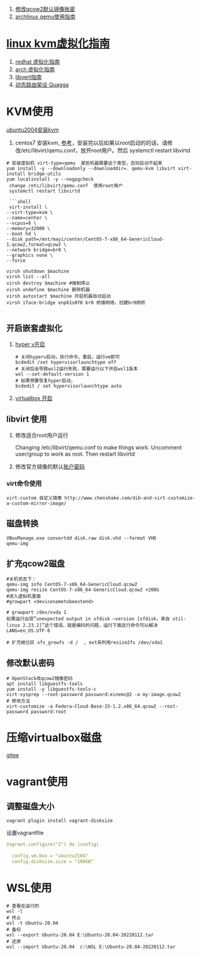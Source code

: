 1. [修改qcow2默认镜像账密](https://cdn.leux.cn/doc/Debian%E5%AE%98%E6%96%B9qcow2%E9%95%9C%E5%83%8F%E4%BF%AE%E6%94%B9root%E5%AF%86%E7%A0%81.html)
2. [archlinux qemu使用指南](https://wiki.archlinux.org/title/QEMU_(%E7%AE%80%E4%BD%93%E4%B8%AD%E6%96%87)#%E4%BD%95%E4%B8%BAVDE?)

# [linux kvm虚拟化指南](https://documentation.suse.com/zh-cn/sles/15-SP2/html/SLES-all/book-virt.html)

1. [redhat 虚拟化指南](https://access.redhat.com/documentation/zh-cn/red_hat_enterprise_linux/7/html/virtualization_getting_started_guide/index)
2. [arch 虚拟化指南](https://wiki.archlinux.org/title/libvirt_(%E7%AE%80%E4%BD%93%E4%B8%AD%E6%96%87))
3. [libvert指南](https://wiki.libvirt.org/page/Networking)
4. [动态路由架设 Quagga](http://shouce.jb51.net/vbird-linux-server-3/52.html)

# KVM使用

[ubuntu2004安装kvm](https://xie.infoq.cn/article/af423568b655968a605ed7fac)

1. centos7 安装kvm, [参考](https://github.com/jaywcjlove/handbook/blob/master/CentOS/CentOS7%E5%AE%89%E8%A3%85KVM%E8%99%9A%E6%8B%9F%E6%9C%BA%E8%AF%A6%E8%A7%A3.md)，安装完以后如果以root启动的的话，请修改/etc/libvirt/qemu.conf，放开root用户。然后 systemctl restart libvirtd

```shell
# 安装虚拟机 virt-type=qemu  某些机器需要这个类型，否则启动不起来
yum install -y --downloadonly --downloaddir=. qemu-kvm libvirt virt-install bridge-utils
yum localinstall -y --nogpgcheck
 change /etc/libvirt/qemu.conf  使用root用户
 systemctl restart libvirtd

 ```shell
 virt-install \
--virt-type=kvm \
--name=center \
--vcpus=8 \
--memory=32000 \
--boot hd \
--disk path=/mnt/mayi/center/CentOS-7-x86_64-GenericCloud-1.qcow2,format=qcow2 \
--network bridge=br0 \
--graphics none \
--force

virsh shutdown $machine
virsh list --all
virsh destroy $machine #强制停止
virsh undefine $machine 删除机器
virsh autostart $machine 开启机器自动启动
virsh iface-bridge enp61s0f0 br0 桥接网络，创建br0网桥

```

```

```

## 开启嵌套虚拟化

1. [hyper v开启](https://blog.csdn.net/hbuxiaofei/article/details/117574024)

   ```shell
   # 关闭hyperv启动，执行命令，重启，运行vm即可
   bcdedit /set hypervisorlaunchtype off
   # 关闭后会导致wsl2运行失败，需要运行以下开启wsl1版本
   wsl --set-default-version 1
   # 如果想要恢复hyper启动， 
   bcdedit / set hypervisorlaunchtype auto
   ```
2. [virtualbox 开启](https://zhuanlan.zhihu.com/p/187321147)

## libvirt 使用

1. 修改适合root用户运行

   Changing /etc/libvirt/qemu.conf to make things work.
   Uncomment user/group to work as root.
   Then restart libvirtd
2. 修改官方镜像的默认[账户密码](https://cdn.leux.cn/doc/Debian%E5%AE%98%E6%96%B9qcow2%E9%95%9C%E5%83%8F%E4%BF%AE%E6%94%B9root%E5%AF%86%E7%A0%81.html)

### virt命令使用

```shell
virt-custom 自定义镜像 http://www.chenshake.com/dib-and-virt-customize-a-custom-mirror-image/
```

## 磁盘转换

```shell
VBoxManage.exe convertdd disk.raw disk.vhd --format VHD
qemu-img 
```

## 扩充qcow2磁盘

```
#关机状态下：
qemu-img info CentOS-7-x86_64-GenericCloud.qcow2
qemu-img resize CentOS-7-x86_64-GenericCloud.qcow2 +200G
#进入虚拟机里面
#growpart <devicenametobeextend> 

# growpart /dev/xvda 1                                                               
如果运行出现”unexpected output in sfdisk –version [sfdisk，来自 util-linux 2.23.2]”这个错误，就是编码的问题，运行下面这行命令可以解决
LANG=en_US.UTF-8

# 扩充根分区 xfs_growfs -d /  , ext系列用resize2fs /dev/sda1
```

## 修改默认密码

```shell
# OpenStack改qcow2镜像密码
apt install libguestfs-tools
yum install -y libguestfs-tools-c
virt-sysprep --root-password password:einemc@2 -a my-image.qcow2
# 修改方法
virt-customize -a Fedora-Cloud-Base-33-1.2.x86_64.qcow2 --root-password password:root

```

# 压缩virtualbox磁盘

[gitee](https://faradays-studio.gitee.io/202101101604/)

# vagrant使用

## 调整磁盘大小

```shell
vagrant plugin install vagrant-disksize
```

设置vagrantfile

```yaml
Vagrant.configure("2") do |config|
 
  config.vm.box = "ubuntu2104"
  config.disksize.size = "100GB"
```

# WSL使用

```shell
# 查看在运行的
wsl -l
# 终止
wsl -t Ubuntu-20.04
# 备份
wsl --export Ubuntu-20.04 E:\Ubuntu-20.04-20220112.tar
# 还原
wsl --import Ubuntu-20.04  c:\WSL E:\Ubuntu-20.04-20220112.tar
```
